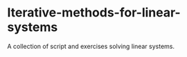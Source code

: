 # Iterative-methods-for-linear-systems
A collection of script and exercises solving linear systems.
